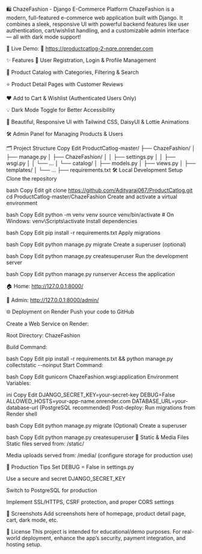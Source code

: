 🛍️ ChazeFashion - Django E-Commerce Platform
ChazeFashion is a modern, full-featured e-commerce web application built with Django. It combines a sleek, responsive UI with powerful backend features like user authentication, cart/wishlist handling, and a customizable admin interface — all with dark mode support!
<br>

🚀 Live Demo:
🔗 https://productcatlog-2-nqre.onrender.com

✨ Features
👤 User Registration, Login & Profile Management

🛒 Product Catalog with Categories, Filtering & Search

⭐ Product Detail Pages with Customer Reviews

❤️ Add to Cart & Wishlist (Authenticated Users Only)

💡 Dark Mode Toggle for Better Accessibility

🎨 Beautiful, Responsive UI with Tailwind CSS, DaisyUI & Lottie Animations

🛠️ Admin Panel for Managing Products & Users

🗂️ Project Structure
Copy
Edit
ProductCatlog-master/
├── ChazeFashion/
│   ├── manage.py
│   ├── ChazeFashion/
│   │   ├── settings.py
│   │   ├── wsgi.py
│   │   └── ...
│   └── catalog/
│       ├── models.py
│       ├── views.py
│       ├── templates/
│       └── ...
├── requirements.txt
🛠️ Local Development Setup
Clone the repository

bash
Copy
Edit
git clone https://github.com/Adityaraj067/ProductCatlog.git
cd ProductCatlog-master/ChazeFashion
Create and activate a virtual environment

bash
Copy
Edit
python -m venv venv
source venv/bin/activate          # On Windows: venv\Scripts\activate
Install dependencies

bash
Copy
Edit
pip install -r requirements.txt
Apply migrations

bash
Copy
Edit
python manage.py migrate
Create a superuser (optional)

bash
Copy
Edit
python manage.py createsuperuser
Run the development server

bash
Copy
Edit
python manage.py runserver
Access the application

🏠 Home: http://127.0.0.1:8000/

🔐 Admin: http://127.0.0.1:8000/admin/

🌐 Deployment on Render
Push your code to GitHub

Create a Web Service on Render:

Root Directory: ChazeFashion

Build Command:

bash
Copy
Edit
pip install -r requirements.txt && python manage.py collectstatic --noinput
Start Command:

bash
Copy
Edit
gunicorn ChazeFashion.wsgi:application
Environment Variables:

ini
Copy
Edit
DJANGO_SECRET_KEY=your-secret-key
DEBUG=False
ALLOWED_HOSTS=your-app-name.onrender.com
DATABASE_URL=your-database-url (PostgreSQL recommended)
Post-deploy: Run migrations from Render shell

bash
Copy
Edit
python manage.py migrate
(Optional) Create a superuser

bash
Copy
Edit
python manage.py createsuperuser
📁 Static & Media Files
Static files served from: /static/

Media uploads served from: /media/ (configure storage for production use)

🔐 Production Tips
Set DEBUG = False in settings.py

Use a secure and secret DJANGO_SECRET_KEY

Switch to PostgreSQL for production

Implement SSL/HTTPS, CSRF protection, and proper CORS settings

📸 Screenshots
Add screenshots here of homepage, product detail page, cart, dark mode, etc.

📜 License
This project is intended for educational/demo purposes. For real-world deployment, enhance the app’s security, payment integration, and hosting setup.

